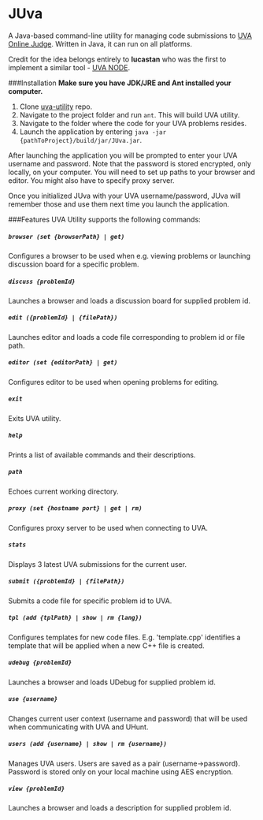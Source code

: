# JUva
A Java-based command-line utility for managing code submissions to [UVA Online Judge](https://uva.onlinejudge.org/). Written in Java, it can run on all platforms.

Credit for the idea belongs entirely to **lucastan** who was the first to implement a similar tool - [UVA NODE](https://github.com/lucastan/uva-node).

###Installation
**Make sure you have JDK/JRE and Ant installed your computer.**

1. Clone [uva-utility](https://github.com/andrey-yemelyanov/uva-utility.git) repo.
2. Navigate to the project folder and run ```ant```. This will build UVA utility.
3. Navigate to the folder where the code for your UVA problems resides.
3. Launch the application by entering ```java -jar {pathToProject}/build/jar/JUva.jar```.

After launching the application you will be prompted to enter your UVA username and password. Note that the password is stored encrypted, only locally, on your computer. You will need to set up paths to your browser and editor. You might also have to specify proxy server.

Once you initialized JUva with your UVA username/password, JUva will remember those and use them next time you launch the application.

###Features
UVA Utility supports the following commands:

##### ```browser (set {browserPath} | get)```
Configures a browser to be used when e.g. viewing problems or launching discussion board for a specific problem.

##### ```discuss {problemId}```
Launches a browser and loads a discussion board for supplied problem id.

##### ```edit ({problemId} | {filePath})```
Launches editor and loads a code file corresponding to problem id or file path.

##### ```editor (set {editorPath} | get)```
Configures editor to be used when opening problems for editing.

##### ```exit```
Exits UVA utility.

##### ```help```
Prints a list of available commands and their descriptions.

##### ```path```
Echoes current working directory.

##### ```proxy (set {hostname port} | get | rm)```
Configures proxy server to be used when connecting to UVA.

##### ```stats```
Displays 3 latest UVA submissions for the current user.

##### ```submit ({problemId} | {filePath})```

Submits a code file for specific problem id to UVA.
##### ```tpl (add {tplPath} | show | rm {lang})```
Configures templates for new code files. E.g. 'template.cpp' identifies a template that will be applied when a new C++ file is created.

##### ```udebug {problemId}```
Launches a browser and loads UDebug for supplied problem id.

##### ```use {username}```
Changes current user context (username and password) that will be used when communicating with UVA and UHunt.

##### ```users (add {username} | show | rm {username})```
Manages UVA users. Users are saved as a pair (username->password). Password is stored only on your local machine using AES encryption.

##### ```view {problemId}```
Launches a browser and loads a description for supplied problem id.
